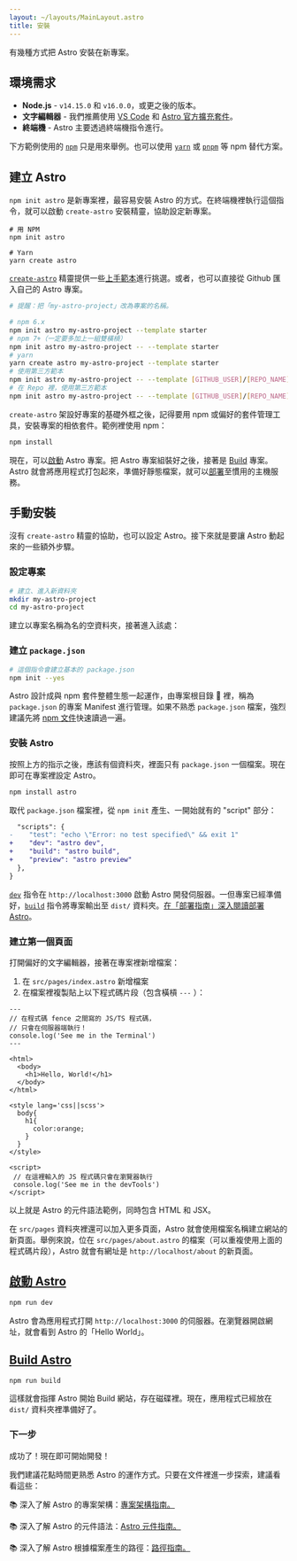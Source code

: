 ```yaml
---
layout: ~/layouts/MainLayout.astro
title: 安裝
---
```


有幾種方式把 Astro 安裝在新專案。

## 環境需求

- **Node.js** - `v14.15.0` 和 `v16.0.0`，或更之後的版本。
- **文字編輯器** - 我們推薦使用 [VS Code](https://code.visualstudio.com/) 和 [Astro 官方擴充套件](https://marketplace.visualstudio.com/items?itemName=astro-build.astro-vscode)。
- **終端機** - Astro 主要透過終端機指令進行。

下方範例使用的 [`npm`](https://www.npmjs.com/) 只是用來舉例。也可以使用 [`yarn`](https://yarnpkg.com/) 或 [`pnpm`](https://pnpm.io/) 等 npm 替代方案。

## 建立 Astro

`npm init astro` 是新專案裡，最容易安裝 Astro 的方式。在終端機裡執行這個指令，就可以啟動 `create-astro` 安裝精靈，協助設定新專案。

```shell
# 用 NPM
npm init astro

# Yarn
yarn create astro
```

[`create-astro`](https://github.com/withastro/astro/tree/main/packages/create-astro) 精靈提供一些[上手範本](/examples)進行挑選。或者，也可以直接從 Github 匯入自己的 Astro 專案。

```bash
# 提醒：把「my-astro-project」改為專案的名稱。

# npm 6.x
npm init astro my-astro-project --template starter
# npm 7+（一定要多加上一組雙橫槓）
npm init astro my-astro-project -- --template starter
# yarn
yarn create astro my-astro-project --template starter
# 使用第三方範本
npm init astro my-astro-project -- --template [GITHUB_USER]/[REPO_NAME]
# 在 Repo 裡，使用第三方範本
npm init astro my-astro-project -- --template [GITHUB_USER]/[REPO_NAME]/path/to/template
```

`create-astro` 架設好專案的基礎外框之後，記得要用 npm 或偏好的套件管理工具，安裝專案的相依套件。範例裡使用 npm：

```bash
npm install
```

現在，可以[啟動](#start-astro) Astro 專案。把 Astro 專案組裝好之後，接著是 [Build](#build-astro) 專案。Astro 就會將應用程式打包起來，準備好靜態檔案，就可以[部署](/guides/deploy)至慣用的主機服務。

## 手動安裝

沒有 `create-astro` 精靈的協助，也可以設定 Astro。接下來就是要讓 Astro 動起來的一些額外步驟。

### 設定專案

```bash
# 建立、進入新資料夾
mkdir my-astro-project
cd my-astro-project
```

建立以專案名稱為名的空資料夾，接著進入該處：

### 建立 `package.json`

```bash
# 這個指令會建立基本的 package.json
npm init --yes
```

Astro 設計成與 npm 套件整體生態一起運作，由專案根目錄  裡，稱為 `package.json` 的專案 Manifest 進行管理。如果不熟悉 `package.json` 檔案，強烈建議先將 [npm 文件](https://docs.npmjs.com/creating-a-package-json-file)快速讀過一遍。

### 安裝 Astro

按照上方的指示之後，應該有個資料夾，裡面只有 `package.json` 一個檔案。現在即可在專案裡設定 Astro。

```bash
npm install astro
```

取代 `package.json` 檔案裡，從 `npm init` 產生、一開始就有的 "script" 部分：

```diff
  "scripts": {
-    "test": "echo \"Error: no test specified\" && exit 1"
+    "dev": "astro dev",
+    "build": "astro build",
+    "preview": "astro preview"
  },
}
```

[`dev`](#start-astro) 指令在 `http://localhost:3000` 啟動 Astro 開發伺服器。一但專案已經準備好，[`build`](#build-astro) 指令將專案輸出至 `dist/` 資料夾。[在「部署指南」深入閱讀部署 Astro](/guides/deploy)。

### 建立第一個頁面

打開偏好的文字編輯器，接著在專案裡新增檔案：

1. 在 `src/pages/index.astro` 新增檔案
2. 在檔案裡複製貼上以下程式碼片段（包含橫槓 `---` ）：

```astro
---
// 在程式碼 fence 之間寫的 JS/TS 程式碼，
// 只會在伺服器端執行！
console.log('See me in the Terminal')
---

<html>
  <body>
    <h1>Hello, World!</h1>
  </body>
</html>

<style lang='css||scss'>
  body{
    h1{
      color:orange;
    }
  }
</style>

<script>
 // 在這裡輸入的 JS 程式碼只會在瀏覽器執行
 console.log('See me in the devTools')
</script>
```

以上就是 Astro 的元件語法範例，同時包含 HTML 和 JSX。

在 `src/pages` 資料夾裡還可以加入更多頁面，Astro 就會使用檔案名稱建立網站的新頁面。舉例來說，位在 `src/pages/about.astro` 的檔案（可以重複使用上面的程式碼片段），Astro 就會有網址是 `http://localhost/about` 的新頁面。

## [啟動 Astro](#start-astro)

```bash
npm run dev
```

Astro 會為應用程式打開 `http://localhost:3000` 的伺服器。在瀏覽器開啟網址，就會看到 Astro 的「Hello World」。

## [Build Astro](#build-astro)

```bash
npm run build
```

這樣就會指揮 Astro 開始 Build 網站，存在磁碟裡。現在，應用程式已經放在 `dist/` 資料夾裡準備好了。

### 下一步

成功了！現在即可開始開發！

我們建議花點時間更熟悉 Astro 的運作方式。只要在文件裡進一步探索，建議看看這些：

📚 深入了解 Astro 的專案架構：[專案架構指南。](/core-concepts/project-structure)

📚 深入了解 Astro 的元件語法：[Astro 元件指南。](/core-concepts/astro-components)

📚 深入了解 Astro 根據檔案產生的路徑：[路徑指南。](core-concepts/astro-pages)
